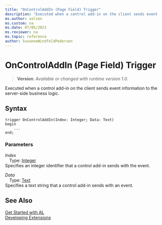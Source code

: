 ```yaml
---
title: "OnControlAddIn (Page Field) Trigger"
description: "Executed when a control add-in on the client sends event information to the server-side business logic."
ms.author: solsen
ms.custom: na
ms.date: 07/05/2021
ms.reviewer: na
ms.topic: reference
author: SusanneWindfeldPedersen
---
```

[//]: # (START>DO_NOT_EDIT)
[//]: # (IMPORTANT:Do not edit any of the content between here and the END>DO_NOT_EDIT.)
[//]: # (Any modifications should be made in the .xml files in the ModernDev repo.)

# OnControlAddIn (Page Field) Trigger
> **Version**: _Available or changed with runtime version 1.0._

Executed when a control add-in on the client sends event information to the server-side business logic.


## Syntax
```AL
trigger OnControlAddIn(Index: Integer; Data: Text)
begin
    ...
end;
```

### Parameters

*Index*  
&emsp;Type: [Integer](../../methods-auto/integer/integer-data-type.md)  
Specifies an integer identifier that a control add-in sends with the event.  

*Data*  
&emsp;Type: [Text](../../methods-auto/text/text-data-type.md)  
Specifies a text string that a control add-in sends with an event.  



[//]: # (IMPORTANT: END>DO_NOT_EDIT)
## See Also  
[Get Started with AL](../../devenv-get-started.md)  
[Developing Extensions](../../devenv-dev-overview.md)  
